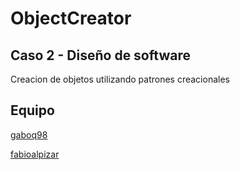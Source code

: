 # ObjectCreator

## Caso 2 - Diseño de software

Creacion de objetos utilizando patrones creacionales

## Equipo

[gaboq98](https://github.com/gaboq98)

[fabioalpizar](https://github.com/fabioalpizar)
